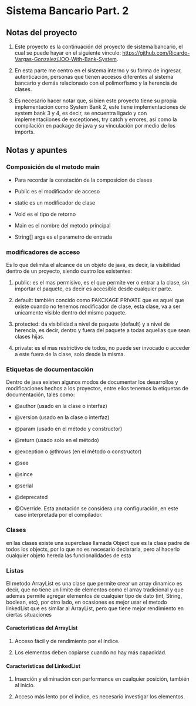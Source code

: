 # Sistema Bancario Part. 2

## Notas del proyecto

1. Este proyecto es la continuación del proyecto de sistema bancario, el cual se puede hayar en el siguiente vinculo: <https://github.com/Ricardo-Vargas-Gonzalez/JOO-With-Bank-System>.

2. En esta parte me centro en el sistema interno y su forma de ingresar, autenticación, personas que tienen accesos diferentes al sistema bancario y demás relacionado con el polimorfismo y la herencia de clases.

3. Es necesario hacer notar que, si bien este proyecto tiene su propia implementación como System Bank 2, este tiene implementaciones de system bank 3 y 4, es decir, se encuentra ligado y con implementaciiones de exceptiones, try catch y errores, así como la compilación en package de java y su vinculación por medio de los imports.

## Notas y apuntes

### Composición de el metodo main

- Para recordar la conotación de la composicion de clases

- Public es el modificador de acceso

- static es un modificador de clase

- Void es el tipo de retorno

- Main es el nombre del metodo principal

- String[] args es el parametro de entrada

### modificadores de acceso

Es lo que delimita el alcance de un objeto de java, es decir, la visibilidad dentro de un proyecto, siendo cuatro los existentes:

1. public: es el mas permisivo, es el que permite ver o entrar a la clase, sin importar el paquete, es decir es accesible desde cualquier parte.

2. default: también concido como PAKCKAGE PRIVATE que es aquel que existe cuando no tenemos modificador de clase, esta clase, va a ser unicamente visible dentro del mismo paquete.

3. protected: da visibilidad a nivel de paquete (default) y a nivel de herencia, es decir, dentro y fuera del paquete a todas aquellas que sean clases hijas.

4. private: es el mas restrictivo de todos, no puede ser invocado o acceder a este fuera de la clase, solo desde la misma.

### Etiquetas de documentacción

Dentro de java existen algunos modos de documentar los desarrollos y modificaciones hechos a los proyectos, entre ellos tenemos la etiquetas de documentación, tales como:

- @author (usado en la clase o interfaz)

- @version (usado en la clase o interfaz)

- @param (usado en el método y constructor)

- @return (usado solo en el método)

- @exception o @throws (en el método o constructor)

- @see

- @since

- @serial

- @deprecated

- @Override. Esta anotación se considera una configuración, en este caso interpretada por el compilador.

### Clases

en las clases existe una superclase llamada Object que es la clase padre de todos los objects, por lo que no es necesario declararla, pero al hacerlo cualquier objeto hereda las funcionalidades de esta

### Listas

El metodo ArrayList es una clase que permite crear un array dinamico es decir, que no tiene un limite de elementos como el array tradicional y que ademas permite agregar elementos de cualquier tipo de dato (int, String, boolean, etc), por otro lado, en ocasiones es mejor usar el metodo linkedList que es similar al ArrayList, pero que tiene mejor rendimiento en ciertas situaciones

#### Caracteristicas del ArrayList

1. Acceso fácil y de rendimiento por el índice.

2. Los elementos deben copiarse cuando no hay más capacidad.

#### Caracteristicas del LinkedList

1. Inserción y eliminación con performance en cualquier posición, también al inicio.

2. Acceso más lento por el índice, es necesario investigar los elementos.
